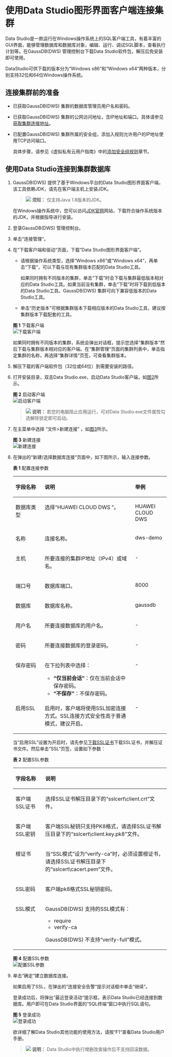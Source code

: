 # 使用Data Studio图形界面客户端连接集群<a name="ZH-CN_TOPIC_0000001405317050"></a>

Data Studio是一款运行在Windows操作系统上的SQL客户端工具，有着丰富的GUI界面，能够管理数据库和数据库对象，编辑、运行、调试SQL脚本，查看执行计划等。在GaussDB\(DWS\) 管理控制台下载Data Studio软件包，解压后免安装即可使用。

DataStudio可供下载的版本分为“Windows x86“和“Windows x64“两种版本，分别支持32位和64位Windows操作系统。

## 连接集群前的准备<a name="section83156195500"></a>

-   已获取GaussDB\(DWS\) 集群的数据库管理员用户名和密码。
-   已获取GaussDB\(DWS\) 集群的公网访问地址，含IP地址和端口。具体请参见[获取集群连接地址](获取集群连接地址.md)。
-   已配置GaussDB\(DWS\) 集群所属的安全组，添加入规则允许用户的IP地址使用TCP访问端口。

    具体步骤，请参见《虚拟私有云用户指南》中的[添加安全组规则](https://support.huaweicloud.com/usermanual-vpc/zh-cn_topic_0030969470.html)章节。


## 使用Data Studio连接到集群数据库<a name="section12757151571018"></a>

1.  GaussDB\(DWS\) 提供了基于Windows平台的Data Studio图形界面客户端，该工具依赖JDK，请先在客户端主机上安装JDK。

    >![](public_sys-resources/icon-notice.gif) **须知：** 
    >仅支持Java 1.8版本的JDK。

    在Windows操作系统中，您可以访问[JDK官网](https://www.oracle.com/technetwork/java/javase/downloads/jdk8-downloads-2133151.html)网站，下载符合操作系统版本的JDK，并根据指导进行安装。

2.  登录GaussDB\(DWS\) 管理控制台。
3.  单击“连接管理“。
4.  在“下载客户端和驱动“页面，下载“Data Studio图形界面客户端“。

    -   请根据操作系统类型，选择“Windows x86“或“Windows x64“，再单击“下载“，可以下载与现有集群版本匹配的Data Studio工具。

        如果同时拥有不同版本的集群，单击“下载”时会下载与集群最低版本相对应的Data Studio工具。如果当前没有集群，单击“下载”时将下载到低版本的Data Studio工具。GaussDB\(DWS\) 集群可向下兼容低版本的Data Studio工具。

    -   单击“历史版本”可根据集群版本下载相应版本的Data Studio工具，建议按集群版本下载配套的工具。

    **图 1**  下载客户端<a name="f61631d3c53004c5a82cea77f41476136"></a>  
    ![](figures/下载客户端.png "下载客户端")

    如果同时拥有不同版本的集群，系统会弹出对话框，提示您选择“集群版本“然后下载与集群版本相对应的客户端。在“集群管理“页面的集群列表中，单击指定集群的名称，再选择“集群详情“页签，可查看集群版本。

5.  解压下载的客户端软件包（32位或64位）到需要安装的路径。
6.  打开安装目录，双击Data Studio.exe，启动Data Studio客户端，如[图2](#febe974d888e24ddd8948572b362f7ef2)所示。

    **图 2**  启动客户端<a name="febe974d888e24ddd8948572b362f7ef2"></a>  
    ![](figures/启动客户端.png "启动客户端")

    >![](public_sys-resources/icon-note.gif) **说明：** 
    >若您的电脑阻止应用运行，可对Data Studio.exe文件属性勾选解除锁定即可启动。

7.  在主菜单中选择 “文件\>新建连接” ，如[图3](#f5e30eb5f20c9434e971d8b2786b02dbf)所示。

    **图 3**  新建连接<a name="f5e30eb5f20c9434e971d8b2786b02dbf"></a>  
    ![](figures/新建连接.png "新建连接")

8.  在弹出的“新建/选择数据库连接“页面中，如下图所示，输入连接参数。

    **表 1**  配置连接参数

    <a name="t1af0ca815f7842d5a21fda355dc65bd1"></a>
    <table><thead align="left"><tr id="r998b3685340648cdafff9b1fe232c000"><th class="cellrowborder" valign="top" width="19.01190119011901%" id="mcps1.2.4.1.1"><p id="zh-cn_topic_0107187019_p167171710393"><a name="zh-cn_topic_0107187019_p167171710393"></a><a name="zh-cn_topic_0107187019_p167171710393"></a>字段名称</p>
    </th>
    <th class="cellrowborder" valign="top" width="58.8058805880588%" id="mcps1.2.4.1.2"><p id="zh-cn_topic_0107187019_p9741716392"><a name="zh-cn_topic_0107187019_p9741716392"></a><a name="zh-cn_topic_0107187019_p9741716392"></a>说明</p>
    </th>
    <th class="cellrowborder" valign="top" width="22.182218221822183%" id="mcps1.2.4.1.3"><p id="zh-cn_topic_0107187019_p88171713915"><a name="zh-cn_topic_0107187019_p88171713915"></a><a name="zh-cn_topic_0107187019_p88171713915"></a>举例</p>
    </th>
    </tr>
    </thead>
    <tbody><tr id="r666487d1871c4c67b803066814fc89a7"><td class="cellrowborder" valign="top" width="19.01190119011901%" headers="mcps1.2.4.1.1 "><p id="zh-cn_topic_0107187019_p51683131702"><a name="zh-cn_topic_0107187019_p51683131702"></a><a name="zh-cn_topic_0107187019_p51683131702"></a>数据库类型</p>
    </td>
    <td class="cellrowborder" valign="top" width="58.8058805880588%" headers="mcps1.2.4.1.2 "><p id="p3297172210156"><a name="p3297172210156"></a><a name="p3297172210156"></a>选择“HUAWEI CLOUD DWS ”。</p>
    </td>
    <td class="cellrowborder" valign="top" width="22.182218221822183%" headers="mcps1.2.4.1.3 "><p id="p9374165110409"><a name="p9374165110409"></a><a name="p9374165110409"></a>HUAWEI CLOUD DWS</p>
    </td>
    </tr>
    <tr id="rd489ffeb99f8442387250de8fae31af8"><td class="cellrowborder" valign="top" width="19.01190119011901%" headers="mcps1.2.4.1.1 "><p id="zh-cn_topic_0107187019_p38131716399"><a name="zh-cn_topic_0107187019_p38131716399"></a><a name="zh-cn_topic_0107187019_p38131716399"></a>名称</p>
    </td>
    <td class="cellrowborder" valign="top" width="58.8058805880588%" headers="mcps1.2.4.1.2 "><p id="zh-cn_topic_0107187019_p7813171399"><a name="zh-cn_topic_0107187019_p7813171399"></a><a name="zh-cn_topic_0107187019_p7813171399"></a>连接名称。</p>
    </td>
    <td class="cellrowborder" valign="top" width="22.182218221822183%" headers="mcps1.2.4.1.3 "><p id="zh-cn_topic_0107187019_p11813172392"><a name="zh-cn_topic_0107187019_p11813172392"></a><a name="zh-cn_topic_0107187019_p11813172392"></a>dws-demo</p>
    </td>
    </tr>
    <tr id="rb5e8545bc43e4b8a9a021ba41aeefe11"><td class="cellrowborder" valign="top" width="19.01190119011901%" headers="mcps1.2.4.1.1 "><p id="zh-cn_topic_0107187019_p12812176393"><a name="zh-cn_topic_0107187019_p12812176393"></a><a name="zh-cn_topic_0107187019_p12812176393"></a>主机</p>
    </td>
    <td class="cellrowborder" valign="top" width="58.8058805880588%" headers="mcps1.2.4.1.2 "><p id="zh-cn_topic_0107187019_p38191720395"><a name="zh-cn_topic_0107187019_p38191720395"></a><a name="zh-cn_topic_0107187019_p38191720395"></a>所要连接的集群IP地址（IPv4）或域名。</p>
    </td>
    <td class="cellrowborder" valign="top" width="22.182218221822183%" headers="mcps1.2.4.1.3 "><p id="zh-cn_topic_0107187019_p88617143914"><a name="zh-cn_topic_0107187019_p88617143914"></a><a name="zh-cn_topic_0107187019_p88617143914"></a>-</p>
    </td>
    </tr>
    <tr id="r7afbb93b02494aedacc0d5cd192407a7"><td class="cellrowborder" valign="top" width="19.01190119011901%" headers="mcps1.2.4.1.1 "><p id="zh-cn_topic_0107187019_p88017123920"><a name="zh-cn_topic_0107187019_p88017123920"></a><a name="zh-cn_topic_0107187019_p88017123920"></a>端口号</p>
    </td>
    <td class="cellrowborder" valign="top" width="58.8058805880588%" headers="mcps1.2.4.1.2 "><p id="zh-cn_topic_0107187019_p2861717396"><a name="zh-cn_topic_0107187019_p2861717396"></a><a name="zh-cn_topic_0107187019_p2861717396"></a>数据库端口。</p>
    </td>
    <td class="cellrowborder" valign="top" width="22.182218221822183%" headers="mcps1.2.4.1.3 "><p id="zh-cn_topic_0107187019_p3812176392"><a name="zh-cn_topic_0107187019_p3812176392"></a><a name="zh-cn_topic_0107187019_p3812176392"></a>8000</p>
    </td>
    </tr>
    <tr id="zh-cn_topic_0107187019_row9881783912"><td class="cellrowborder" valign="top" width="19.01190119011901%" headers="mcps1.2.4.1.1 "><p id="zh-cn_topic_0107187019_p158161773917"><a name="zh-cn_topic_0107187019_p158161773917"></a><a name="zh-cn_topic_0107187019_p158161773917"></a>数据库</p>
    </td>
    <td class="cellrowborder" valign="top" width="58.8058805880588%" headers="mcps1.2.4.1.2 "><p id="zh-cn_topic_0107187019_p48111711396"><a name="zh-cn_topic_0107187019_p48111711396"></a><a name="zh-cn_topic_0107187019_p48111711396"></a>数据库名称。</p>
    </td>
    <td class="cellrowborder" valign="top" width="22.182218221822183%" headers="mcps1.2.4.1.3 "><p id="zh-cn_topic_0107187019_p98817133916"><a name="zh-cn_topic_0107187019_p98817133916"></a><a name="zh-cn_topic_0107187019_p98817133916"></a><span id="text5762101212489"><a name="text5762101212489"></a><a name="text5762101212489"></a>gaussdb</span></p>
    </td>
    </tr>
    <tr id="r616f149dd82b43129c47c6607bb17c91"><td class="cellrowborder" valign="top" width="19.01190119011901%" headers="mcps1.2.4.1.1 "><p id="zh-cn_topic_0107187019_p081117133920"><a name="zh-cn_topic_0107187019_p081117133920"></a><a name="zh-cn_topic_0107187019_p081117133920"></a>用户名</p>
    </td>
    <td class="cellrowborder" valign="top" width="58.8058805880588%" headers="mcps1.2.4.1.2 "><p id="zh-cn_topic_0107187019_p10911171395"><a name="zh-cn_topic_0107187019_p10911171395"></a><a name="zh-cn_topic_0107187019_p10911171395"></a>所要连接数据库的用户名。</p>
    </td>
    <td class="cellrowborder" valign="top" width="22.182218221822183%" headers="mcps1.2.4.1.3 "><p id="zh-cn_topic_0107187019_p10991783915"><a name="zh-cn_topic_0107187019_p10991783915"></a><a name="zh-cn_topic_0107187019_p10991783915"></a>-</p>
    </td>
    </tr>
    <tr id="r61966e4859c54422b07d0a6601282b76"><td class="cellrowborder" valign="top" width="19.01190119011901%" headers="mcps1.2.4.1.1 "><p id="a43eee1cac6424178808d3748a272c2bb"><a name="a43eee1cac6424178808d3748a272c2bb"></a><a name="a43eee1cac6424178808d3748a272c2bb"></a>密码</p>
    </td>
    <td class="cellrowborder" valign="top" width="58.8058805880588%" headers="mcps1.2.4.1.2 "><p id="zh-cn_topic_0107187019_p149101753912"><a name="zh-cn_topic_0107187019_p149101753912"></a><a name="zh-cn_topic_0107187019_p149101753912"></a>所要连接数据库的登录密码。</p>
    </td>
    <td class="cellrowborder" valign="top" width="22.182218221822183%" headers="mcps1.2.4.1.3 "><p id="zh-cn_topic_0107187019_p9921719399"><a name="zh-cn_topic_0107187019_p9921719399"></a><a name="zh-cn_topic_0107187019_p9921719399"></a>-</p>
    </td>
    </tr>
    <tr id="r9e3e4f337acc4f61b15fa1e0e998bcce"><td class="cellrowborder" valign="top" width="19.01190119011901%" headers="mcps1.2.4.1.1 "><p id="a28808cecbace4652988cbf02de8875cd"><a name="a28808cecbace4652988cbf02de8875cd"></a><a name="a28808cecbace4652988cbf02de8875cd"></a>保存密码</p>
    </td>
    <td class="cellrowborder" valign="top" width="58.8058805880588%" headers="mcps1.2.4.1.2 "><p id="a2b9420d35de6421ea02d623eda4f67b1"><a name="a2b9420d35de6421ea02d623eda4f67b1"></a><a name="a2b9420d35de6421ea02d623eda4f67b1"></a>在下拉列表中选择：</p>
    <a name="zh-cn_topic_0107187019_ul37500309263"></a><a name="zh-cn_topic_0107187019_ul37500309263"></a><ul id="zh-cn_topic_0107187019_ul37500309263"><li><strong id="adb2e6088264e456ca8cddd167d3663a5"><a name="adb2e6088264e456ca8cddd167d3663a5"></a><a name="adb2e6088264e456ca8cddd167d3663a5"></a><span class="uicontrol" id="u42e2f00ff5c645779f736616302231b8"><a name="u42e2f00ff5c645779f736616302231b8"></a><a name="u42e2f00ff5c645779f736616302231b8"></a>“仅当前会话”</span></strong>：仅在当前会话中保存密码。</li><li><strong id="ac90e788518f64040948dace4fcd284ca"><a name="ac90e788518f64040948dace4fcd284ca"></a><a name="ac90e788518f64040948dace4fcd284ca"></a><span class="uicontrol" id="ub85a156dfc4a4f86bc6af49f533a2449"><a name="ub85a156dfc4a4f86bc6af49f533a2449"></a><a name="ub85a156dfc4a4f86bc6af49f533a2449"></a>“不保存”</span></strong>：不保存密码。</li></ul>
    </td>
    <td class="cellrowborder" valign="top" width="22.182218221822183%" headers="mcps1.2.4.1.3 "><p id="a84be3f8b1d4549e0adcf749640bc9dc0"><a name="a84be3f8b1d4549e0adcf749640bc9dc0"></a><a name="a84be3f8b1d4549e0adcf749640bc9dc0"></a>-</p>
    </td>
    </tr>
    <tr id="rb2cb4a7d7c254e898b8cf100733384c5"><td class="cellrowborder" valign="top" width="19.01190119011901%" headers="mcps1.2.4.1.1 "><p id="zh-cn_topic_0107187019_p880824281913"><a name="zh-cn_topic_0107187019_p880824281913"></a><a name="zh-cn_topic_0107187019_p880824281913"></a>启用SSL</p>
    </td>
    <td class="cellrowborder" valign="top" width="58.8058805880588%" headers="mcps1.2.4.1.2 "><p id="a96a5bb2ce5dd4eddb9712b1ec340e207"><a name="a96a5bb2ce5dd4eddb9712b1ec340e207"></a><a name="a96a5bb2ce5dd4eddb9712b1ec340e207"></a>启用时，客户端将使用SSL加密连接方式。SSL连接方式安全性高于普通模式，建议开启。</p>
    </td>
    <td class="cellrowborder" valign="top" width="22.182218221822183%" headers="mcps1.2.4.1.3 "><p id="zh-cn_topic_0107187019_p280954217195"><a name="zh-cn_topic_0107187019_p280954217195"></a><a name="zh-cn_topic_0107187019_p280954217195"></a>-</p>
    </td>
    </tr>
    </tbody>
    </table>

    当“启用SSL”设置为开启时，请先参见[下载SSL证书](https://support.huaweicloud.com/mgtg-dws/dws_01_0038.html)下载SSL证书，并解压证书文件。然后单击“SSL“页签，设置如下参数：

    **表 2**  配置SSL参数

    <a name="tc6a4177683ae43a5a21e02a558b115d1"></a>
    <table><thead align="left"><tr id="re85a10ea61f04c57a14374ca5c7d6050"><th class="cellrowborder" valign="top" width="19.38%" id="mcps1.2.3.1.1"><p id="a033d348bbfd54eb4bbc8cfdcbe364f7c"><a name="a033d348bbfd54eb4bbc8cfdcbe364f7c"></a><a name="a033d348bbfd54eb4bbc8cfdcbe364f7c"></a>字段名称</p>
    </th>
    <th class="cellrowborder" valign="top" width="80.62%" id="mcps1.2.3.1.2"><p id="zh-cn_topic_0107187019_p19137554319"><a name="zh-cn_topic_0107187019_p19137554319"></a><a name="zh-cn_topic_0107187019_p19137554319"></a>说明</p>
    </th>
    </tr>
    </thead>
    <tbody><tr id="ra35932b78ca140b7a5439c9f7e3107ad"><td class="cellrowborder" valign="top" width="19.38%" headers="mcps1.2.3.1.1 "><p id="a9ad6035d6045458ebf34506c32399247"><a name="a9ad6035d6045458ebf34506c32399247"></a><a name="a9ad6035d6045458ebf34506c32399247"></a>客户端SSL证书</p>
    </td>
    <td class="cellrowborder" valign="top" width="80.62%" headers="mcps1.2.3.1.2 "><p id="a8107c62bfd1d4ecfacf90307da3294d9"><a name="a8107c62bfd1d4ecfacf90307da3294d9"></a><a name="a8107c62bfd1d4ecfacf90307da3294d9"></a>选择SSL证书解压目录下的<span class="filepath" id="fea612bd9aaa44bd29b4bbc294e86e824"><a name="fea612bd9aaa44bd29b4bbc294e86e824"></a><a name="fea612bd9aaa44bd29b4bbc294e86e824"></a>“sslcert\client.crt”</span>文件。</p>
    </td>
    </tr>
    <tr id="r4a637f73e2164fa1bb65347c59e962cf"><td class="cellrowborder" valign="top" width="19.38%" headers="mcps1.2.3.1.1 "><p id="zh-cn_topic_0107187019_p121516558317"><a name="zh-cn_topic_0107187019_p121516558317"></a><a name="zh-cn_topic_0107187019_p121516558317"></a>客户端SSL密钥</p>
    </td>
    <td class="cellrowborder" valign="top" width="80.62%" headers="mcps1.2.3.1.2 "><p id="a5a76dbcc4fa74168be4ddd10f99571c7"><a name="a5a76dbcc4fa74168be4ddd10f99571c7"></a><a name="a5a76dbcc4fa74168be4ddd10f99571c7"></a>客户端SSL秘钥只支持PK8格式，请选择SSL证书解压目录下的<span class="filepath" id="fb583825ce4b140ea9367fcc975570233"><a name="fb583825ce4b140ea9367fcc975570233"></a><a name="fb583825ce4b140ea9367fcc975570233"></a>“sslcert\client.key.pk8”</span>文件。</p>
    </td>
    </tr>
    <tr id="re654cf33e6fd4162a322d30a10112453"><td class="cellrowborder" valign="top" width="19.38%" headers="mcps1.2.3.1.1 "><p id="zh-cn_topic_0107187019_p91575583118"><a name="zh-cn_topic_0107187019_p91575583118"></a><a name="zh-cn_topic_0107187019_p91575583118"></a>根证书</p>
    </td>
    <td class="cellrowborder" valign="top" width="80.62%" headers="mcps1.2.3.1.2 "><p id="ace66c1ada5ef40aba396d828d1cb5546"><a name="ace66c1ada5ef40aba396d828d1cb5546"></a><a name="ace66c1ada5ef40aba396d828d1cb5546"></a>当<span class="parmname" id="pe8f66a321c1d40eea2cfc295b2a991e8"><a name="pe8f66a321c1d40eea2cfc295b2a991e8"></a><a name="pe8f66a321c1d40eea2cfc295b2a991e8"></a>“SSL模式”</span>设为<span class="parmvalue" id="p48f1378b975a41769c3e51be4e2ba1f1"><a name="p48f1378b975a41769c3e51be4e2ba1f1"></a><a name="p48f1378b975a41769c3e51be4e2ba1f1"></a>“verify-ca”</span>时，必须设置根证书，请选择SSL证书解压目录下的<span class="filepath" id="fb1d54bb31b724c7eb09cc03e5cc54d29"><a name="fb1d54bb31b724c7eb09cc03e5cc54d29"></a><a name="fb1d54bb31b724c7eb09cc03e5cc54d29"></a>“sslcert\cacert.pem”</span>文件。</p>
    </td>
    </tr>
    <tr id="rc13e8815e6954b508b90480dd8dfc491"><td class="cellrowborder" valign="top" width="19.38%" headers="mcps1.2.3.1.1 "><p id="zh-cn_topic_0107187019_p516125517315"><a name="zh-cn_topic_0107187019_p516125517315"></a><a name="zh-cn_topic_0107187019_p516125517315"></a>SSL密码</p>
    </td>
    <td class="cellrowborder" valign="top" width="80.62%" headers="mcps1.2.3.1.2 "><p id="zh-cn_topic_0107187019_p21655516313"><a name="zh-cn_topic_0107187019_p21655516313"></a><a name="zh-cn_topic_0107187019_p21655516313"></a>客户端pk8格式SSL秘钥密码。</p>
    </td>
    </tr>
    <tr id="r422d1cb572a34d88ae84caa91c68f153"><td class="cellrowborder" valign="top" width="19.38%" headers="mcps1.2.3.1.1 "><p id="zh-cn_topic_0107187019_p616115515312"><a name="zh-cn_topic_0107187019_p616115515312"></a><a name="zh-cn_topic_0107187019_p616115515312"></a>SSL模式</p>
    </td>
    <td class="cellrowborder" valign="top" width="80.62%" headers="mcps1.2.3.1.2 "><p id="aae9d413250a648b4b7f97d2aca66b196"><a name="aae9d413250a648b4b7f97d2aca66b196"></a><a name="aae9d413250a648b4b7f97d2aca66b196"></a>GaussDB(DWS) 支持的SSL模式有：</p>
    <a name="uef8cf175c60947de9f9cccfa40627114"></a><a name="uef8cf175c60947de9f9cccfa40627114"></a><ul id="uef8cf175c60947de9f9cccfa40627114"><li>require</li><li>verify-ca</li></ul>
    <p id="a294fdd7a18c04b48a350671d148ab611"><a name="a294fdd7a18c04b48a350671d148ab611"></a><a name="a294fdd7a18c04b48a350671d148ab611"></a>GaussDB(DWS) 不支持<span class="parmvalue" id="p0feb39a7d1394a7b8e5617054361eb9b"><a name="p0feb39a7d1394a7b8e5617054361eb9b"></a><a name="p0feb39a7d1394a7b8e5617054361eb9b"></a>“verify-full”</span>模式。</p>
    </td>
    </tr>
    </tbody>
    </table>

    **图 4**  配置SSL参数<a name="f5782e5489c5843a0be779dfbfbcd3a42"></a>  
    ![](figures/配置SSL参数.png "配置SSL参数")

9.  单击“确定“建立数据库连接。

    如果启用了SSL，在弹出的“连接安全告警“提示对话框中单击“继续“。

    登录成功后，将弹出“最近登录活动“提示框，表示Data Studio已经连接到数据库。用户即可在Data Studio界面的“SQL终端“窗口中执行SQL语句。

    **图 5**  登录成功<a name="fba153892b20741e79591551a71842471"></a>  
    ![](figures/登录成功.png "登录成功")

    欲详细了解Data Studio其他功能的使用方法，请按“F1“查看Data Studio用户手册。

    >![](public_sys-resources/icon-note.gif) **说明：** 
    >Data Studio中执行增删改查操作后不支持回滚数据。


